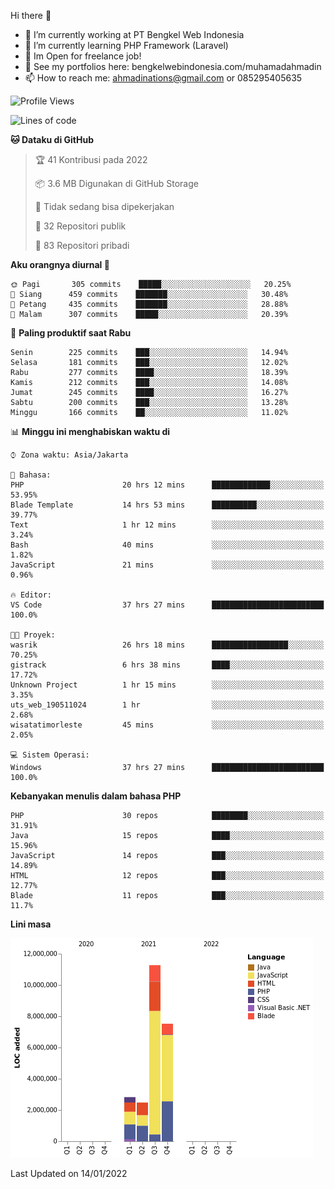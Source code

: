 Hi there 👋

- 🔭 I’m currently working at PT Bengkel Web Indonesia
- 🌱 I’m currently learning PHP Framework (Laravel)
- 📂 Im Open for freelance job!
- 🧷 See my portfolios here: bengkelwebindonesia.com/muhamadahmadin
- 📫 How to reach me: ahmadinations@gmail.com or 085295405635


<!--START_SECTION:waka-->
![Profile Views](http://img.shields.io/badge/Profil%20dilihat-0-blue)

![Lines of code](https://img.shields.io/badge/Sejak%20Hello%20World%20aku%20telah%20menulis-24%20Million%20baris%20kode-blue)

**🐱 Dataku di GitHub** 

> 🏆 41 Kontribusi pada 2022
 > 
> 📦 3.6 MB Digunakan di GitHub Storage 
 > 
> 🚫 Tidak sedang bisa dipekerjakan
 > 
> 📜 32 Repositori publik 
 > 
> 🔑 83 Repositori pribadi  
 > 
**Aku orangnya diurnal 🐤** 

```text
🌞 Pagi       305 commits    █████░░░░░░░░░░░░░░░░░░░░   20.25% 
🌆 Siang      459 commits    ███████░░░░░░░░░░░░░░░░░░   30.48% 
🌃 Petang     435 commits    ███████░░░░░░░░░░░░░░░░░░   28.88% 
🌙 Malam      307 commits    █████░░░░░░░░░░░░░░░░░░░░   20.39%

```
📅 **Paling produktif saat Rabu** 

```text
Senin        225 commits    ███░░░░░░░░░░░░░░░░░░░░░░   14.94% 
Selasa       181 commits    ███░░░░░░░░░░░░░░░░░░░░░░   12.02% 
Rabu         277 commits    ████░░░░░░░░░░░░░░░░░░░░░   18.39% 
Kamis        212 commits    ███░░░░░░░░░░░░░░░░░░░░░░   14.08% 
Jumat        245 commits    ████░░░░░░░░░░░░░░░░░░░░░   16.27% 
Sabtu        200 commits    ███░░░░░░░░░░░░░░░░░░░░░░   13.28% 
Minggu       166 commits    ██░░░░░░░░░░░░░░░░░░░░░░░   11.02%

```


📊 **Minggu ini menghabiskan waktu di** 

```text
⌚︎ Zona waktu: Asia/Jakarta

💬 Bahasa: 
PHP                      20 hrs 12 mins      █████████████░░░░░░░░░░░░   53.95% 
Blade Template           14 hrs 53 mins      ██████████░░░░░░░░░░░░░░░   39.77% 
Text                     1 hr 12 mins        ░░░░░░░░░░░░░░░░░░░░░░░░░   3.24% 
Bash                     40 mins             ░░░░░░░░░░░░░░░░░░░░░░░░░   1.82% 
JavaScript               21 mins             ░░░░░░░░░░░░░░░░░░░░░░░░░   0.96%

🔥 Editor: 
VS Code                  37 hrs 27 mins      █████████████████████████   100.0%

🐱‍💻 Proyek: 
wasrik                   26 hrs 18 mins      █████████████████░░░░░░░░   70.25% 
gistrack                 6 hrs 38 mins       ████░░░░░░░░░░░░░░░░░░░░░   17.72% 
Unknown Project          1 hr 15 mins        ░░░░░░░░░░░░░░░░░░░░░░░░░   3.35% 
uts_web_190511024        1 hr                ░░░░░░░░░░░░░░░░░░░░░░░░░   2.68% 
wisatatimorleste         45 mins             ░░░░░░░░░░░░░░░░░░░░░░░░░   2.05%

💻 Sistem Operasi: 
Windows                  37 hrs 27 mins      █████████████████████████   100.0%

```

**Kebanyakan menulis dalam bahasa PHP** 

```text
PHP                      30 repos            ████████░░░░░░░░░░░░░░░░░   31.91% 
Java                     15 repos            ████░░░░░░░░░░░░░░░░░░░░░   15.96% 
JavaScript               14 repos            ███░░░░░░░░░░░░░░░░░░░░░░   14.89% 
HTML                     12 repos            ███░░░░░░░░░░░░░░░░░░░░░░   12.77% 
Blade                    11 repos            ███░░░░░░░░░░░░░░░░░░░░░░   11.7%

```


**Lini masa**

![Chart not found](https://raw.githubusercontent.com/MuhamadAhmadin/MuhamadAhmadin/master/charts/bar_graph.png) 


 Last Updated on 14/01/2022
<!--END_SECTION:waka-->
